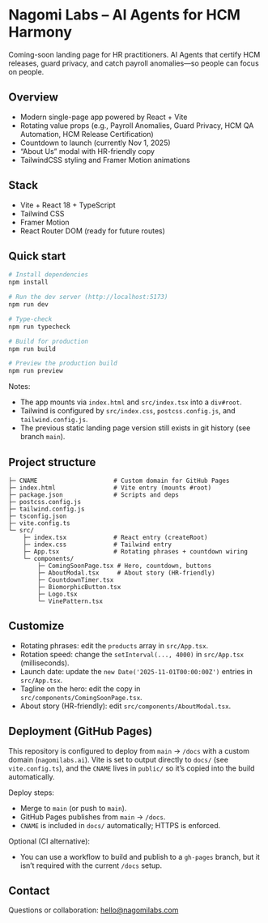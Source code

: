 # Nagomi Labs – AI Agents for HCM Harmony

Coming-soon landing page for HR practitioners. AI Agents that certify HCM releases, guard privacy, and catch payroll anomalies—so people can focus on people.

## Overview
- Modern single-page app powered by React + Vite
- Rotating value props (e.g., Payroll Anomalies, Guard Privacy, HCM QA Automation, HCM Release Certification)
- Countdown to launch (currently Nov 1, 2025)
- “About Us” modal with HR-friendly copy
- TailwindCSS styling and Framer Motion animations

## Stack
- Vite + React 18 + TypeScript
- Tailwind CSS
- Framer Motion
- React Router DOM (ready for future routes)

## Quick start

```bash
# Install dependencies
npm install

# Run the dev server (http://localhost:5173)
npm run dev

# Type-check
npm run typecheck

# Build for production
npm run build

# Preview the production build
npm run preview
```

Notes:
- The app mounts via `index.html` and `src/index.tsx` into a `div#root`.
- Tailwind is configured by `src/index.css`, `postcss.config.js`, and `tailwind.config.js`.
- The previous static landing page version still exists in git history (see branch `main`).

## Project structure

```
├─ CNAME                     # Custom domain for GitHub Pages
├─ index.html                # Vite entry (mounts #root)
├─ package.json              # Scripts and deps
├─ postcss.config.js
├─ tailwind.config.js
├─ tsconfig.json
├─ vite.config.ts
└─ src/
	├─ index.tsx             # React entry (createRoot)
	├─ index.css             # Tailwind entry
	├─ App.tsx               # Rotating phrases + countdown wiring
	└─ components/
		├─ ComingSoonPage.tsx # Hero, countdown, buttons
		├─ AboutModal.tsx     # About story (HR-friendly)
		├─ CountdownTimer.tsx
		├─ BiomorphicButton.tsx
		├─ Logo.tsx
		└─ VinePattern.tsx
```

## Customize

- Rotating phrases: edit the `products` array in `src/App.tsx`.
- Rotation speed: change the `setInterval(..., 4000)` in `src/App.tsx` (milliseconds).
- Launch date: update the `new Date('2025-11-01T00:00:00Z')` entries in `src/App.tsx`.
- Tagline on the hero: edit the copy in `src/components/ComingSoonPage.tsx`.
- About story (HR-friendly): edit `src/components/AboutModal.tsx`.

## Deployment (GitHub Pages)

This repository is configured to deploy from `main` → `/docs` with a custom domain (`nagomilabs.ai`). Vite is set to output directly to `docs/` (see `vite.config.ts`), and the `CNAME` lives in `public/` so it’s copied into the build automatically.

Deploy steps:
- Merge to `main` (or push to `main`).
- GitHub Pages publishes from `main` → `/docs`.
- `CNAME` is included in `docs/` automatically; HTTPS is enforced.

Optional (CI alternative):
- You can use a workflow to build and publish to a `gh-pages` branch, but it isn’t required with the current `/docs` setup.

## Contact

Questions or collaboration: hello@nagomilabs.com
